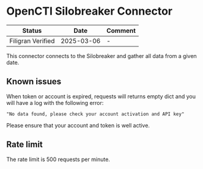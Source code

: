 # OpenCTI Silobreaker Connector

| Status            | Date       | Comment |
| ----------------- |------------| ------- |
| Filigran Verified | 2025-03-06 |    -    |

This connector connects to the Silobreaker and gather all data from a given date.

## Known issues

When token or account is expired, requests will returns empty dict and you will have a log with the following error:
```shell
"No data found, please check your account activation and API key"
```

Please ensure that your account and token is well active.

## Rate limit

The rate limit is 500 requests per minute.